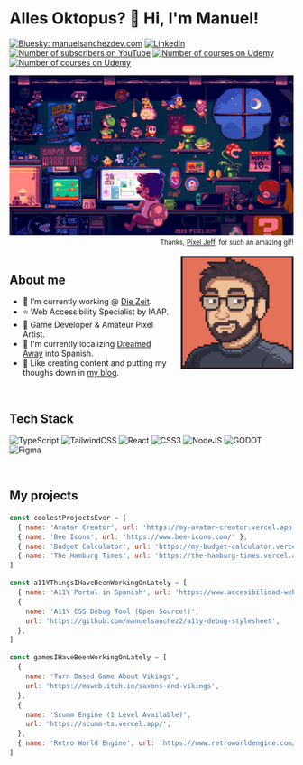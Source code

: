 <h1> Alles Oktopus? 🐙 Hi, I'm Manuel!</h1>

[![Bluesky: manuelsanchezdev.com](https://img.shields.io/badge/manuelsanchezdev.com-Follow-blue?logo=bluesky)](https://bsky.app/profile/manuelsanchezdev.com)
[![LinkedIn](https://img.shields.io/badge/LinkedIn-Follow-blue?logo=LinkedIn)](https://www.linkedin.com/in/manusanchez2/)
[![Number of subscribers on YouTube](https://img.shields.io/youtube/channel/subscribers/UCX3IE_OjG20p_AwbX06YAEg?style=social)](https://www.youtube.com/channel/UCX3IE_OjG20p_AwbX06YAEg?sub_confirmation=1)
[![Number of courses on Udemy](https://img.shields.io/badge/udemy%20courses-6-green)](https://www.udemy.com/user/manuel-sanchez-324/)
[![Number of courses on Udemy](https://img.shields.io/badge/udemy%20students-+20000-green)](https://www.udemy.com/user/manuel-sanchez-324/)

<img src="./assets/mario-hacker-pixel-jeff-2023.gif" alt="" />

<div align="right">
  <small>
    Thanks, <a target="_blank" href="https://www.deviantart.com/pixeljeff/art/Chill-Mario-2023-ver-953012885">Pixel Jeff</a>, for such an amazing gif! 
  </small>
</div>

<br />

<img align="right" style="margin-left: 20px;" alt="GIF" src="./assets/manuel-pixelart.jpg" width="200px" />

<h2>About me</h2>

- 💼 I’m currently working @ [Die Zeit](https://github.com/ZeitOnline/).
- ⭐️ Web Accessibility Specialist by IAAP.
- 👾 Game Developer & Amateur Pixel Artist.
- 🤟 I'm currently localizing [Dreamed Away](https://dreamedaway.com/) into Spanish.
- 📝 Like creating content and putting my thoughs down in [my blog](https://www.manuelsanchezdev.com).

<br />

## Tech Stack

![TypeScript](https://img.shields.io/badge/typescript-%23007ACC.svg?style=for-the-badge&logo=typescript&logoColor=white)
![TailwindCSS](https://img.shields.io/badge/tailwindcss-%2338B2AC.svg?style=for-the-badge&logo=tailwind-css&logoColor=white)
![React](https://img.shields.io/badge/react-%2320232a.svg?style=for-the-badge&logo=react&logoColor=%2361DAFB)
![CSS3](https://img.shields.io/badge/css3-%231572B6.svg?style=for-the-badge&logo=css&logoColor=white)
![NodeJS](https://img.shields.io/badge/node.js-6DA55F?style=for-the-badge&logo=node.js&logoColor=white)
![GODOT](https://img.shields.io/badge/Godot%20Engine-478CBF?style=for-the-badge&logo=godotengine&logoColor=white)
![Figma](https://img.shields.io/badge/figma-%23F24E1E.svg?style=for-the-badge&logo=figma&logoColor=white)

<br />

## My projects

```js
const coolestProjectsEver = [
  { name: 'Avatar Creator', url: 'https://my-avatar-creator.vercel.app' },
  { name: 'Bee Icons', url: 'https://www.bee-icons.com/' },
  { name: 'Budget Calculator', url: 'https://my-budget-calculator.vercel.app' },
  { name: 'The Hamburg Times', url: 'https://the-hamburg-times.vercel.app' },
]
```

```js
const a11YThingsIHaveBeenWorkingOnLately = [
  { name: 'A11Y Portal in Spanish', url: 'https://www.accesibilidad-web.info' },
  {
    name: 'A11Y CSS Debug Tool (Open Source!)',
    url: 'https://github.com/manuelsanchez2/a11y-debug-stylesheet',
  },
]
```

```js
const gamesIHaveBeenWorkingOnLately = [
  {
    name: 'Turn Based Game About Vikings',
    url: 'https://msweb.itch.io/saxons-and-vikings',
  },
  {
    name: 'Scumm Engine (1 Level Available)',
    url: 'https://scumm-ts.vercel.app/',
  },
  { name: 'Retro World Engine', url: 'https://www.retroworldengine.com/' },
]
```
